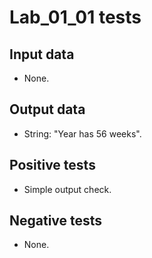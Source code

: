 # Lab_01_01 tests
## Input data
- None.
## Output data
- String: "Year has 56 weeks".
## Positive tests
- Simple output check.
## Negative tests
- None.
